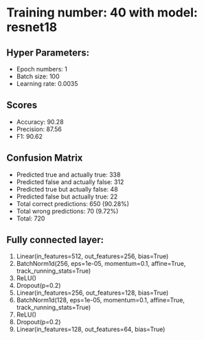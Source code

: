 # Training number: 40 with model: resnet18
## Hyper Parameters:
- Epoch numbers: 1
- Batch size: 100
- Learning rate: 0.0035

## Scores
- Accuracy: 90.28
- Precision: 87.56
- F1: 90.62

## Confusion Matrix
- Predicted true and actually true: 338
- Predicted false and actually false: 312
- Predicted true but actually false: 48
- Predicted false but actually true: 22
- Total correct predictions: 650 (90.28%)
- Total wrong predictions: 70 (9.72%)
- Total: 720

## Fully connected layer:
1. Linear(in_features=512, out_features=256, bias=True)
2. BatchNorm1d(256, eps=1e-05, momentum=0.1, affine=True, track_running_stats=True)
3. ReLU()
4. Dropout(p=0.2)
5. Linear(in_features=256, out_features=128, bias=True)
6. BatchNorm1d(128, eps=1e-05, momentum=0.1, affine=True, track_running_stats=True)
7. ReLU()
8. Dropout(p=0.2)
9. Linear(in_features=128, out_features=64, bias=True)